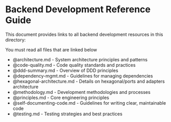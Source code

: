 # Backend Development Reference Guide

This document provides links to all backend development resources in this directory:

You must read all files that are linked below

- @architecture.md - System architecture principles and patterns
- @code-quality.md - Code quality standards and practices
- @ddd-summary.md - Overview of DDD principles
- @dependency-mgmt.md - Guidelines for managing dependencies
- @hexagonal-architecture.md - Details on hexagonal/ports and adapters architecture
- @methodology.md - Development methodologies and processes
- @principles.md - Core engineering principles
- @self-documenting-code.md - Guidelines for writing clear, maintainable code
- @testing.md - Testing strategies and best practices
